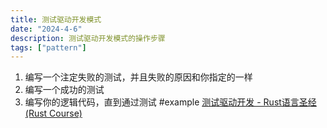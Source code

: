 ```yaml
---
title: 测试驱动开发模式
date: "2024-4-6"
description: 测试驱动开发模式的操作步骤
tags: ["pattern"]
---
```




1. 编写一个注定失败的测试，并且失败的原因和你指定的一样
2. 编写一个成功的测试
3. 编写你的逻辑代码，直到通过测试
#example [测试驱动开发 - Rust语言圣经(Rust Course)](https://course.rs/basic-practice/tests.html)
